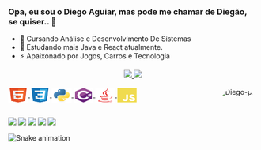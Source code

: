 ### Opa, eu sou o Diego Aguiar, mas pode me chamar de Diegão, se quiser.. 👋

- 🔭 Cursando Análise e Desenvolvimento De Sistemas
- 🌱 Estudando mais Java e React atualmente.
- ⚡ Apaixonado por Jogos, Carros e Tecnologia

<div align="center">
  <a href="https://github.com/diegao56">
  <img height="180em" src="https://github-readme-stats.vercel.app/api?username=diegao56&show_icons=true&theme=dark&include_all_commits=true&count_private=true"/>
  <img height="180em" src="https://github-readme-stats.vercel.app/api/top-langs/?username=diegao56&layout=compact&langs_count=7&theme=dark"/>
</div>
  
<div style="display: inline_block"><br>
  <img align="center" alt="Diego-HTML" height="30" width="40" src="https://raw.githubusercontent.com/devicons/devicon/master/icons/html5/html5-original.svg">
  <img align="center" alt="Diego-CSS" height="30" width="40" src="https://raw.githubusercontent.com/devicons/devicon/master/icons/css3/css3-original.svg">
  <img align="center" alt="Diego-Python" height="30" width="40" src="https://raw.githubusercontent.com/devicons/devicon/master/icons/python/python-original.svg">
  <img align="center" alt="Diego-Csharp" height="30" width="40" src="https://raw.githubusercontent.com/devicons/devicon/master/icons/csharp/csharp-original.svg">
  <img align="center" alt="Diego-Java" height="30" width="40" src="https://raw.githubusercontent.com/devicons/devicon/master/icons/java/java-plain.svg">
  <img align="center" alt="Diego-Js" height="30" width="40" src="https://raw.githubusercontent.com/devicons/devicon/master/icons/javascript/javascript-plain.svg">
  <img align="right" alt="Diego-pic" height="150" style="border-radius:50px;" src="https://img.wattpad.com/a52f087780d73bb36e7bfa95ac658b44f5fe9e35/68747470733a2f2f73332e616d617a6f6e6177732e636f6d2f776174747061642d6d656469612d736572766963652f53746f7279496d6167652f4a306d6b42736167554c665455673d3d2d3433383136303630342e313463666263303335313739383963643631303330373938343031352e6a7067?s=fit&w=720&h=720">
</div>
  
##  

<div>
  <a href="https://www.youtube.com/channel/UCGTJvuDlBI0ZssY2i3s9xcw" target="_blank"><img src="https://img.shields.io/badge/YouTube-FF0000?style=for-the-badge&logo=youtube&logoColor=white" target="_blank"></a>
  <a href="https://instagram.com/goncalvesdi12" target="_blank"><img src="https://img.shields.io/badge/-Instagram-%23E4405F?style=for-the-badge&logo=instagram&logoColor=white" target="_blank"></a>
 	<a href="https://www.twitch.tv/diaguiarg" target="_blank"><img src="https://img.shields.io/badge/Twitch-9146FF?style=for-the-badge&logo=twitch&logoColor=white" target="_blank"></a>
 <a href="https://discord.gg/UuBpPKKQ" target="_blank"><img src="https://img.shields.io/badge/Discord-7289DA?style=for-the-badge&logo=discord&logoColor=white" target="_blank"></a> 
  <a href="https://www.linkedin.com/in/diegoalanaguiar/" target="_blank"><img src="https://img.shields.io/badge/-LinkedIn-%230077B5?style=for-the-badge&logo=linkedin&logoColor=white" target="_blank"></a>
</div>
  
![Snake animation](https://github.com/diegao56/diegao56/blob/output/github-contribution-grid-snake.svg)
